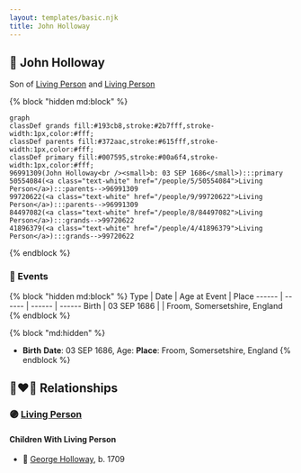 ```yaml
---
layout: templates/basic.njk
title: John Holloway
---
```

## 🔵 John Holloway

Son of [Living Person](/people/9/99720622) and [Living Person](/people/5/50554084)

{% block "hidden md:block" %}
```mermaid
graph
classDef grands fill:#193cb8,stroke:#2b7fff,stroke-width:1px,color:#fff;
classDef parents fill:#372aac,stroke:#615fff,stroke-width:1px,color:#fff;
classDef primary fill:#007595,stroke:#00a6f4,stroke-width:1px,color:#fff;
96991309(John Holloway<br /><small>b: 03 SEP 1686</small>):::primary
50554084(<a class="text-white" href="/people/5/50554084">Living Person</a>):::parents-->96991309
99720622(<a class="text-white" href="/people/9/99720622">Living Person</a>):::parents-->96991309
84497082(<a class="text-white" href="/people/8/84497082">Living Person</a>):::grands-->99720622
41896379(<a class="text-white" href="/people/4/41896379">Living Person</a>):::grands-->99720622
```
{% endblock %}

### 📆 Events

{% block "hidden md:block" %}
Type | Date | Age at Event | Place
------ | ------ | ------ | ------
Birth | 03 SEP 1686 |  | Froom, Somersetshire, England
{% endblock %}

{% block "md:hidden" %}
- **Birth**
**Date**: 03 SEP 1686, Age:
**Place**: Froom, Somersetshire, England
{% endblock %}

## 👩‍❤️‍👨 Relationships

### 🟣 [Living Person](/people/5/54110711)

#### Children With Living Person
* 🔵 [George Holloway](/people/3/36728768), b. 1709